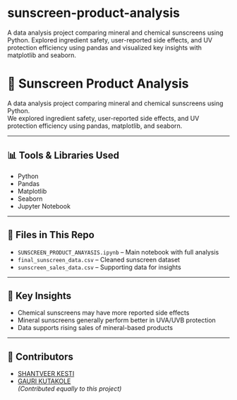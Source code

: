 # sunscreen-product-analysis
A data analysis project comparing mineral and chemical sunscreens using Python. Explored ingredient safety, user-reported side effects, and UV protection efficiency using pandas and visualized key insights with matplotlib and seaborn.
# 🧴 Sunscreen Product Analysis

A data analysis project comparing mineral and chemical sunscreens using Python.  
We explored ingredient safety, user-reported side effects, and UV protection efficiency using pandas, matplotlib, and seaborn.

---

## 📊 Tools & Libraries Used
- Python
- Pandas
- Matplotlib
- Seaborn
- Jupyter Notebook

---

## 📂 Files in This Repo
- `SUNSCREEN_PRODUCT_ANAYASIS.ipynb` – Main notebook with full analysis
- `final_sunscreen_data.csv` – Cleaned sunscreen dataset
- `sunscreen_sales_data.csv` – Supporting data for insights

---

## 📌 Key Insights
- Chemical sunscreens may have more reported side effects
- Mineral sunscreens generally perform better in UVA/UVB protection
- Data supports rising sales of mineral-based products

---

## 🤝 Contributors
- [SHANTVEER KESTI](https://github.com/SHANKESTI)  
- [GAURI KUTAKOLE ](https://github.com/gaurimk)  
*(Contributed equally to this project)*
